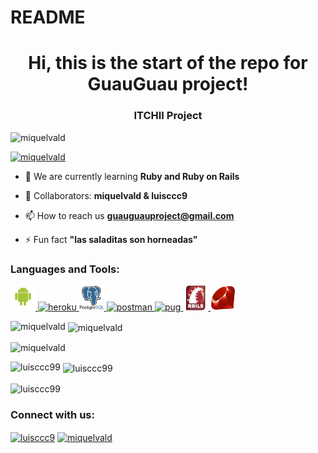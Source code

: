 # README

<h1 align="center">Hi, this is the start of the repo for GuauGuau project!</h1>
<h3 align="center">ITCHII Project</h3>

<p align="left"> <img src="https://komarev.com/ghpvc/?username=miquelvald&label=Repository%20views&color=0e75b6&style=flat" alt="miquelvald" /> </p>

<p align="left"> <a href="https://github.com/ryo-ma/github-profile-trophy"><img src="https://github-profile-trophy.vercel.app/?username=miquelvald" alt="miquelvald" /></a> </p>

- 🌱 We are currently learning **Ruby and Ruby on Rails**

- 👯 Collaborators: **miquelvald & luisccc9**

- 📫 How to reach us **guauguauproject@gmail.com**

- ⚡ Fun fact **"las saladitas son horneadas"**

<h3 align="left">Languages and Tools:</h3>
<p align="left"> <a href="https://developer.android.com" target="_blank"> <img src="https://raw.githubusercontent.com/devicons/devicon/master/icons/android/android-original-wordmark.svg" alt="android" width="40" height="40"/> </a> <a href="https://heroku.com" target="_blank"> <img src="https://www.vectorlogo.zone/logos/heroku/heroku-icon.svg" alt="heroku" width="40" height="40"/> </a> <a href="https://www.postgresql.org" target="_blank"> <img src="https://raw.githubusercontent.com/devicons/devicon/master/icons/postgresql/postgresql-original-wordmark.svg" alt="postgresql" width="40" height="40"/> </a> <a href="https://postman.com" target="_blank"> <img src="https://www.vectorlogo.zone/logos/getpostman/getpostman-icon.svg" alt="postman" width="40" height="40"/> </a> <a href="https://pugjs.org" target="_blank"> <img src="https://cdn.worldvectorlogo.com/logos/pug.svg" alt="pug" width="40" height="40"/> </a> <a href="https://rubyonrails.org" target="_blank"> <img src="https://raw.githubusercontent.com/devicons/devicon/master/icons/rails/rails-original-wordmark.svg" alt="rails" width="40" height="40"/> </a> <a href="https://www.ruby-lang.org/en/" target="_blank"> <img src="https://raw.githubusercontent.com/devicons/devicon/master/icons/ruby/ruby-original.svg" alt="ruby" width="40" height="40"/> </a> </p>

<p><img align="left" src="https://github-readme-stats.vercel.app/api/top-langs?username=miquelvald&show_icons=true&locale=en&layout=compact" alt="miquelvald" /></p>

<p>&nbsp;<img align="center" src="https://github-readme-stats.vercel.app/api?username=miquelvald&show_icons=true&locale=en" alt="miquelvald" /></p>

<p><img align="center" src="https://github-readme-streak-stats.herokuapp.com/?user=miquelvald&" alt="miquelvald" /></p>

<p><img align="left" src="https://github-readme-stats.vercel.app/api/top-langs?username=luisccc99&show_icons=true&locale=en&layout=compact" alt="luisccc99" /></p>

<p>&nbsp;<img align="center" src="https://github-readme-stats.vercel.app/api?username=luisccc99&show_icons=true&locale=en" alt="luisccc99" /></p>

<p><img align="center" src="https://github-readme-streak-stats.herokuapp.com/?user=luisccc99&" alt="luisccc99" /></p>

<h3 align="left">Connect with us:</h3>
<p align="left">
<a href="https://twitter.com/luisccc9" target="blank"><img align="center" src="https://cdn.jsdelivr.net/npm/simple-icons@3.0.1/icons/twitter.svg" alt="luisccc9" height="30" width="40" /></a>
<a href="https://instagram.com/miquelvald" target="blank"><img align="center" src="https://cdn.jsdelivr.net/npm/simple-icons@3.0.1/icons/instagram.svg" alt="miquelvald" height="30" width="40" /></a>
</p>
